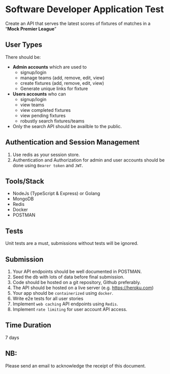 # Software Developer Application Test

Create an API that serves the latest scores of fixtures of matches in a “**Mock Premier League**”

## User Types

There should be:

- **Admin accounts** which are used to
    - signup/login
    - manage teams (add, remove, edit, view)
    - create fixtures (add, remove, edit, view)
    - Generate unique links for fixture
- **Users accounts** who can
    - signup/login
    - view teams
    - view completed fixtures
    - view pending fixtures
    - robustly search fixtures/teams
- Only the search API should be availble to the public.

## Authentication and Session Management
1. Use redis as your session store.
3. Authentication and Authorization for admin and user accounts should be done using `Bearer token` and `JWT`.

## Tools/Stack

- NodeJs (TypeScript & Express) or Golang
- MongoDB
- Redis
- Docker
- POSTMAN

## Tests

Unit tests are a must, submissions without tests will be ignored.

## Submission

1. Your API endpoints should be well documented in POSTMAN.
2. Seed the db with lots of data before final submission.
3. Code should be hosted on a git repository, Github preferably.
4. The API should be hosted on a live server (e.g. https://heroku.com)
5. Your app should be `containerized` using `docker`.
7. Write e2e tests for all user stories
8. Implement `web caching` API endpoints using `Redis`.
9. Implement `rate limiting` for user account API access.

## Time Duration

7 days

## NB:

Please send an email to acknowledge the receipt of this document.
